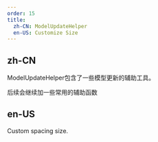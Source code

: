 ```yaml
---
order: 15
title:
  zh-CN: ModelUpdateHelper
  en-US: Customize Size
---
```


## zh-CN

ModelUpdateHelper包含了一些模型更新的辅助工具。

后续会继续加一些常用的辅助函数

## en-US

Custom spacing size.
